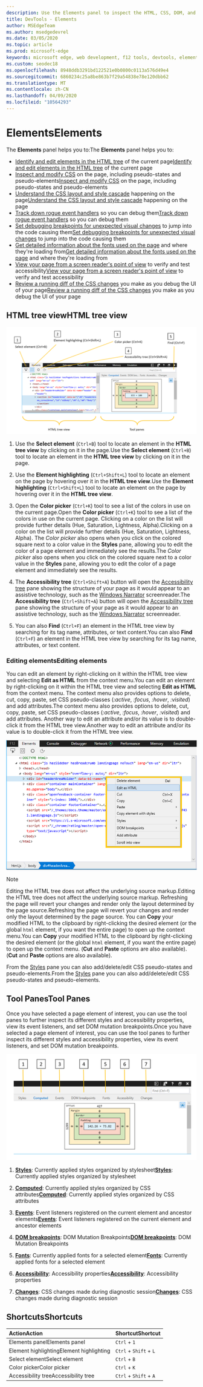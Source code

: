 ```yaml
---
description: Use the Elements panel to inspect the HTML, CSS, DOM, and accessibility of your page.
title: DevTools - Elements
author: MSEdgeTeam
ms.author: msedgedevrel
ms.date: 03/05/2020
ms.topic: article
ms.prod: microsoft-edge
keywords: microsoft edge, web development, f12 tools, devtools, elements, html, css, dom breakpoints, events, accessibility
ms.custom: seodec18
ms.openlocfilehash: 8948ddb3291bd122521e0b0800c0113a576d49e4
ms.sourcegitcommit: 6860234c25a8be863b7f29a54838e78e120dbb62
ms.translationtype: MT
ms.contentlocale: zh-CN
ms.lasthandoff: 04/09/2020
ms.locfileid: "10564293"
---
```

# <span data-ttu-id="6a54e-104">Elements</span><span class="sxs-lookup"><span data-stu-id="6a54e-104">Elements</span></span>

<span data-ttu-id="6a54e-105">The **Elements** panel helps you to:</span><span class="sxs-lookup"><span data-stu-id="6a54e-105">The **Elements** panel helps you to:</span></span>

* <span data-ttu-id="6a54e-106">[Identify and edit elements in the HTML tree](#html-tree-view) of the current page</span><span class="sxs-lookup"><span data-stu-id="6a54e-106">[Identify and edit elements in the HTML tree](#html-tree-view) of the current page</span></span>
* <span data-ttu-id="6a54e-107">[Inspect and modify CSS](./elements/styles.md) on the page, including pseudo-states and pseudo-elements</span><span class="sxs-lookup"><span data-stu-id="6a54e-107">[Inspect and modify CSS](./elements/styles.md) on the page, including pseudo-states and pseudo-elements</span></span>
* <span data-ttu-id="6a54e-108">[Understand the CSS layout and style cascade](./elements/computed.md) happening on the page</span><span class="sxs-lookup"><span data-stu-id="6a54e-108">[Understand the CSS layout and style cascade](./elements/computed.md) happening on the page</span></span>
* <span data-ttu-id="6a54e-109">[Track down rogue event handlers](./elements/events.md) so you can debug them</span><span class="sxs-lookup"><span data-stu-id="6a54e-109">[Track down rogue event handlers](./elements/events.md) so you can debug them</span></span>
* <span data-ttu-id="6a54e-110">[Set debugging breakpoints for unexpected visual changes](./elements/dom-breakpoints.md) to jump into the code causing them</span><span class="sxs-lookup"><span data-stu-id="6a54e-110">[Set debugging breakpoints for unexpected visual changes](./elements/dom-breakpoints.md) to jump into the code causing them</span></span>
* <span data-ttu-id="6a54e-111">[Get detailed information about the fonts used on the page](./elements/fonts.md) and where they're loading from</span><span class="sxs-lookup"><span data-stu-id="6a54e-111">[Get detailed information about the fonts used on the page](./elements/fonts.md) and where they're loading from</span></span>
* <span data-ttu-id="6a54e-112">[View your page from a screen reader's point of view](./elements/accessibility.md) to verify and test accessibility</span><span class="sxs-lookup"><span data-stu-id="6a54e-112">[View your page from a screen reader's point of view](./elements/accessibility.md) to verify and test accessibility</span></span> 
* <span data-ttu-id="6a54e-113">[Review a running diff of the CSS changes](./elements/changes.md) you make as you debug the UI of your page</span><span class="sxs-lookup"><span data-stu-id="6a54e-113">[Review a running diff of the CSS changes](./elements/changes.md) you make as you debug the UI of your page</span></span>

## <span data-ttu-id="6a54e-114">HTML tree view</span><span class="sxs-lookup"><span data-stu-id="6a54e-114">HTML tree view</span></span>

![The Microsoft Edge DevTools Elements panel](./media/elements.png)

1. <span data-ttu-id="6a54e-116">Use the **Select element** (`Ctrl+B`) tool to locate an element in the **HTML tree view** by clicking on it in the page.</span><span class="sxs-lookup"><span data-stu-id="6a54e-116">Use the **Select element** (`Ctrl+B`) tool to locate an element in the **HTML tree view** by clicking on it in the page.</span></span>

2. <span data-ttu-id="6a54e-117">Use the **Element highlighting** (`Ctrl+Shift+L`) tool to locate an element on the page by hovering over it in the **HTML tree view**.</span><span class="sxs-lookup"><span data-stu-id="6a54e-117">Use the **Element highlighting** (`Ctrl+Shift+L`) tool to locate an element on the page by hovering over it in the **HTML tree view**.</span></span>

3. <span data-ttu-id="6a54e-118">Open the **Color picker** (`Ctrl+K`) tool to see a list of the colors in use on the current page.</span><span class="sxs-lookup"><span data-stu-id="6a54e-118">Open the **Color picker** (`Ctrl+K`) tool to see a list of the colors in use on the current page.</span></span> <span data-ttu-id="6a54e-119">Clicking on a color on the list will provide further details (Hue, Saturation, Lightness, Alpha).</span><span class="sxs-lookup"><span data-stu-id="6a54e-119">Clicking on a color on the list will provide further details (Hue, Saturation, Lightness, Alpha).</span></span> <span data-ttu-id="6a54e-120">The *Color picker* also opens when you click on the colored square next to a color value in the **Styles** pane, allowing you to edit the color of a page element and immediately see the results.</span><span class="sxs-lookup"><span data-stu-id="6a54e-120">The *Color picker* also opens when you click on the colored square next to a color value in the **Styles** pane, allowing you to edit the color of a page element and immediately see the results.</span></span>

4. <span data-ttu-id="6a54e-121">The **Accessibility tree** (`Ctrl+Shift+A`) button will open the [Accessibility tree](./elements/accessibility.md) pane showing the structure of your page as it would appear to an assistive technology, such as the [Windows Narrator](https://support.microsoft.com/help/22798/windows-10-narrator-get-started) screenreader.</span><span class="sxs-lookup"><span data-stu-id="6a54e-121">The **Accessibility tree** (`Ctrl+Shift+A`) button will open the [Accessibility tree](./elements/accessibility.md) pane showing the structure of your page as it would appear to an assistive technology, such as the [Windows Narrator](https://support.microsoft.com/help/22798/windows-10-narrator-get-started) screenreader.</span></span>

5. <span data-ttu-id="6a54e-122">You can also **Find** (`Ctrl+F`) an element in the HTML tree view by searching for its tag name, attributes, or text content.</span><span class="sxs-lookup"><span data-stu-id="6a54e-122">You can also **Find** (`Ctrl+F`) an element in the HTML tree view by searching for its tag name, attributes, or text content.</span></span>

### <span data-ttu-id="6a54e-123">Editing elements</span><span class="sxs-lookup"><span data-stu-id="6a54e-123">Editing elements</span></span>

<span data-ttu-id="6a54e-124">You can edit an element by right-clicking on it within the HTML tree view and selecting **Edit as HTML** from the context menu.</span><span class="sxs-lookup"><span data-stu-id="6a54e-124">You can edit an element by right-clicking on it within the HTML tree view and selecting **Edit as HTML** from the context menu.</span></span> <span data-ttu-id="6a54e-125">The context menu also provides options to delete, cut, copy, paste, set CSS pseudo-classes (*:active*, *:focus*, *:hover*, *:visited*) and add attributes.</span><span class="sxs-lookup"><span data-stu-id="6a54e-125">The context menu also provides options to delete, cut, copy, paste, set CSS pseudo-classes (*:active*, *:focus*, *:hover*, *:visited*) and add attributes.</span></span> <span data-ttu-id="6a54e-126">Another way to edit an attribute and/or its value is to double-click it from the HTML tree view.</span><span class="sxs-lookup"><span data-stu-id="6a54e-126">Another way to edit an attribute and/or its value is to double-click it from the HTML tree view.</span></span>

![HTML tree view context menu](./media/elements_html_tree_context.png)

> [!NOTE]
> <span data-ttu-id="6a54e-128">Editing the HTML tree does not affect the underlying source markup.</span><span class="sxs-lookup"><span data-stu-id="6a54e-128">Editing the HTML tree does not affect the underlying source markup.</span></span> <span data-ttu-id="6a54e-129">Refreshing the page will revert your changes and render only the layout determined by the page source.</span><span class="sxs-lookup"><span data-stu-id="6a54e-129">Refreshing the page will revert your changes and render only the layout determined by the page source.</span></span> <span data-ttu-id="6a54e-130">You can **Copy** your modified HTML to the clipboard by right-clicking the desired element (or the global `html` element, if you want the entire page) to open up the context menu.</span><span class="sxs-lookup"><span data-stu-id="6a54e-130">You can **Copy** your modified HTML to the clipboard by right-clicking the desired element (or the global `html` element, if you want the entire page) to open up the context menu.</span></span> <span data-ttu-id="6a54e-131">(**Cut** and **Paste** options are also available).</span><span class="sxs-lookup"><span data-stu-id="6a54e-131">(**Cut** and **Paste** options are also available).</span></span>

<span data-ttu-id="6a54e-132">From the [Styles](./elements/styles.md) pane you can also add/delete/edit CSS pseudo-states and pseudo-elements.</span><span class="sxs-lookup"><span data-stu-id="6a54e-132">From the [Styles](./elements/styles.md) pane you can also add/delete/edit CSS pseudo-states and pseudo-elements.</span></span>

## <span data-ttu-id="6a54e-133">Tool Panes</span><span class="sxs-lookup"><span data-stu-id="6a54e-133">Tool Panes</span></span>

<span data-ttu-id="6a54e-134">Once you have selected a page element of interest, you can use the tool panes to further inspect its different styles and accessibility properties, view its event listeners, and set DOM mutation breakpoints.</span><span class="sxs-lookup"><span data-stu-id="6a54e-134">Once you have selected a page element of interest, you can use the tool panes to further inspect its different styles and accessibility properties, view its event listeners, and set DOM mutation breakpoints.</span></span>

![Tools panes on the Elements panel](./media/elements_toolpanes.png)

1. <span data-ttu-id="6a54e-136">[**Styles**](./elements/styles.md): Currently applied styles organized by stylesheet</span><span class="sxs-lookup"><span data-stu-id="6a54e-136">[**Styles**](./elements/styles.md): Currently applied styles organized by stylesheet</span></span>

2. <span data-ttu-id="6a54e-137">[**Computed**](./elements/computed.md): Currently applied styles organized by CSS attributes</span><span class="sxs-lookup"><span data-stu-id="6a54e-137">[**Computed**](./elements/computed.md): Currently applied styles organized by CSS attributes</span></span>

3. <span data-ttu-id="6a54e-138">[**Events**](./elements/events.md): Event listeners registered on the current element and ancestor elements</span><span class="sxs-lookup"><span data-stu-id="6a54e-138">[**Events**](./elements/events.md): Event listeners registered on the current element and ancestor elements</span></span>

4. <span data-ttu-id="6a54e-139">[**DOM breakpoints**](./elements/dom-breakpoints.md): DOM Mutation Breakpoints</span><span class="sxs-lookup"><span data-stu-id="6a54e-139">[**DOM breakpoints**](./elements/dom-breakpoints.md): DOM Mutation Breakpoints</span></span> 

5. <span data-ttu-id="6a54e-140">[**Fonts**](./elements/fonts.md): Currently applied fonts for a selected element</span><span class="sxs-lookup"><span data-stu-id="6a54e-140">[**Fonts**](./elements/fonts.md): Currently applied fonts for a selected element</span></span>

6. <span data-ttu-id="6a54e-141">[**Accessibility**](./elements/accessibility.md):  Accessibility properties</span><span class="sxs-lookup"><span data-stu-id="6a54e-141">[**Accessibility**](./elements/accessibility.md):  Accessibility properties</span></span>

7. <span data-ttu-id="6a54e-142">[**Changes**](./elements/changes.md): CSS changes made during diagnostic session</span><span class="sxs-lookup"><span data-stu-id="6a54e-142">[**Changes**](./elements/changes.md): CSS changes made during diagnostic session</span></span>  

## <span data-ttu-id="6a54e-143">Shortcuts</span><span class="sxs-lookup"><span data-stu-id="6a54e-143">Shortcuts</span></span>

| <span data-ttu-id="6a54e-144">Action</span><span class="sxs-lookup"><span data-stu-id="6a54e-144">Action</span></span>               | <span data-ttu-id="6a54e-145">Shortcut</span><span class="sxs-lookup"><span data-stu-id="6a54e-145">Shortcut</span></span>               |
|:---------------------|:-----------------------|
| <span data-ttu-id="6a54e-146">Elements panel</span><span class="sxs-lookup"><span data-stu-id="6a54e-146">Elements panel</span></span>       | `Ctrl` + `1`           |
| <span data-ttu-id="6a54e-147">Element highlighting</span><span class="sxs-lookup"><span data-stu-id="6a54e-147">Element highlighting</span></span> | `Ctrl` + `Shift` + `L` |
| <span data-ttu-id="6a54e-148">Select element</span><span class="sxs-lookup"><span data-stu-id="6a54e-148">Select element</span></span>       | `Ctrl` + `B`           |
| <span data-ttu-id="6a54e-149">Color picker</span><span class="sxs-lookup"><span data-stu-id="6a54e-149">Color picker</span></span>         | `Ctrl` + `K`           |
| <span data-ttu-id="6a54e-150">Accessibility tree</span><span class="sxs-lookup"><span data-stu-id="6a54e-150">Accessibility tree</span></span>   | `Ctrl` + `Shift` + `A` |
